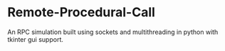 # Remote-Procedural-Call
An RPC simulation built using sockets and multithreading in python with tkinter gui support.

